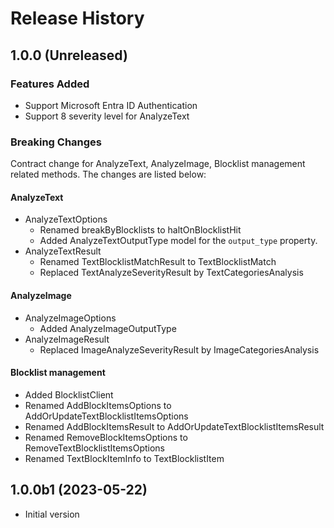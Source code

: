 # Release History

## 1.0.0 (Unreleased)

### Features Added

- Support Microsoft Entra ID Authentication
- Support 8 severity level for AnalyzeText

### Breaking Changes

Contract change for AnalyzeText, AnalyzeImage, Blocklist management related methods. The changes are listed below:

#### AnalyzeText

- AnalyzeTextOptions
  - Renamed breakByBlocklists to haltOnBlocklistHit
  - Added AnalyzeTextOutputType model for the `output_type` property.
- AnalyzeTextResult
  - Renamed TextBlocklistMatchResult to TextBlocklistMatch
  - Replaced TextAnalyzeSeverityResult by TextCategoriesAnalysis

#### AnalyzeImage

- AnalyzeImageOptions
  - Added AnalyzeImageOutputType
- AnalyzeImageResult
  - Replaced ImageAnalyzeSeverityResult by ImageCategoriesAnalysis

#### Blocklist management

- Added BlocklistClient
- Renamed AddBlockItemsOptions to AddOrUpdateTextBlocklistItemsOptions
- Renamed AddBlockItemsResult to AddOrUpdateTextBlocklistItemsResult
- Renamed RemoveBlockItemsOptions to RemoveTextBlocklistItemsOptions
- Renamed TextBlockItemInfo to TextBlocklistItem

## 1.0.0b1 (2023-05-22)

- Initial version
